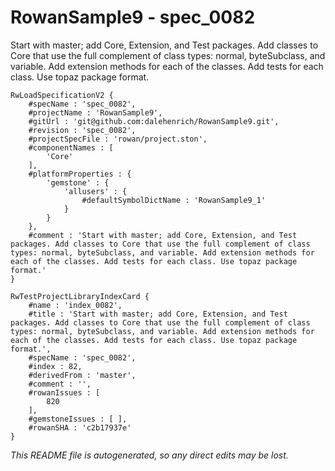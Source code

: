# RowanSample9 - spec_0082
Start with master; add Core, Extension, and Test packages. Add classes to Core that use the full complement of class types: normal, byteSubclass, and variable. Add extension methods for each of the classes. Add tests for each class. Use topaz package format.
```
RwLoadSpecificationV2 {
	#specName : 'spec_0082',
	#projectName : 'RowanSample9',
	#gitUrl : 'git@github.com:dalehenrich/RowanSample9.git',
	#revision : 'spec_0082',
	#projectSpecFile : 'rowan/project.ston',
	#componentNames : [
		'Core'
	],
	#platformProperties : {
		'gemstone' : {
			'allusers' : {
				#defaultSymbolDictName : 'RowanSample9_1'
			}
		}
	},
	#comment : 'Start with master; add Core, Extension, and Test packages. Add classes to Core that use the full complement of class types: normal, byteSubclass, and variable. Add extension methods for each of the classes. Add tests for each class. Use topaz package format.'
}

RwTestProjectLibraryIndexCard {
	#name : 'index_0082',
	#title : 'Start with master; add Core, Extension, and Test packages. Add classes to Core that use the full complement of class types: normal, byteSubclass, and variable. Add extension methods for each of the classes. Add tests for each class. Use topaz package format.',
	#specName : 'spec_0082',
	#index : 82,
	#derivedFrom : 'master',
	#comment : '',
	#rowanIssues : [
		820
	],
	#gemstoneIssues : [ ],
	#rowanSHA : 'c2b17937e'
}
```

*This README file is autogenerated, so any direct edits may be lost.*
